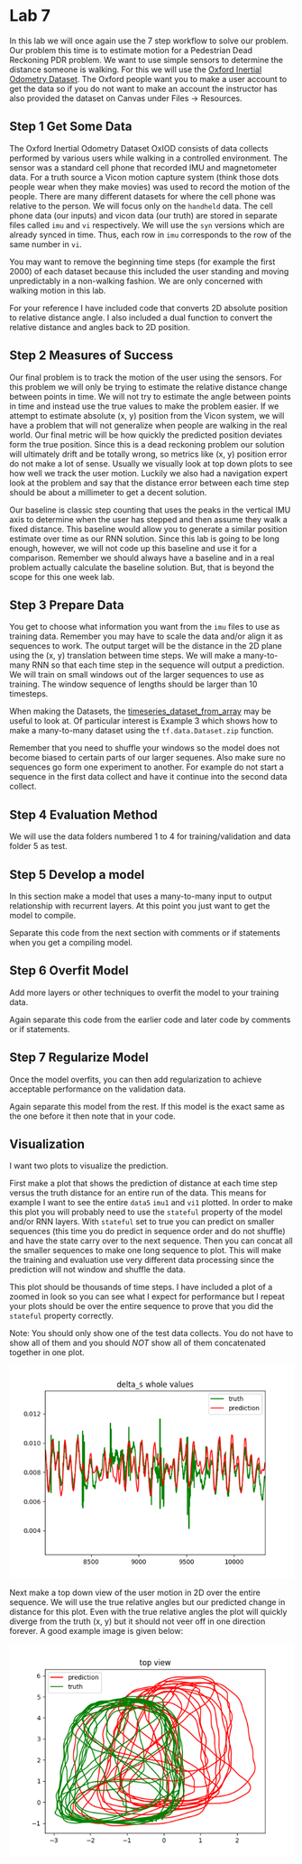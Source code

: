 # Lab 7
In this lab we will once again use the 7 step workflow to solve our problem. Our problem this time is to estimate motion for a Pedestrian Dead Reckoning PDR problem. We want to use simple sensors to determine the distance someone is walking. For this we will use the [Oxford Inertial Odometry Dataset](http://deepio.cs.ox.ac.uk/). The Oxford people want you to make a user account to get the data so if you do not want to make an account the instructor has also provided the dataset on Canvas under Files -> Resources.

## Step 1 Get Some Data
The Oxford Inertial Odometry Dataset OxIOD consists of data collects performed by various users while walking in a controlled environment. The sensor was a standard cell phone that recorded IMU and magnetometer data. For a truth source a Vicon motion capture system (think those dots people wear when they make movies) was used to record the motion of the people. There are many different datasets for where the cell phone was relative to the person. We will focus only on the `handheld` data. The cell phone data (our inputs) and vicon data (our truth) are stored in separate files called `imu` and `vi` respectively. We will use the `syn` versions which are already synced in time. Thus, each row in `imu` corresponds to the row of the same number in `vi`. 

You may want to remove the beginning time steps (for example the first 2000) of each dataset because this included the user standing and moving unpredictably in a non-walking fashion. We are only concerned with walking motion in this lab. 

For your reference I have included code that converts 2D absolute position to relative distance angle. I also included a dual function to convert the relative distance and angles back to 2D position.

## Step 2 Measures of Success
Our final problem is to track the motion of the user using the sensors. For this problem we will only be trying to estimate the relative distance change between points in time. We will not try to estimate the angle between points in time and instead use the true values to make the problem easier. If we attempt to estimate absolute (x, y) position from the Vicon system, we will have a problem that will not generalize when people are walking in the real world. Our final metric will be how quickly the predicted position deviates form the true position. Since this is a dead reckoning problem our solution will ultimately drift and be totally wrong, so metrics like (x, y) position error do not make a lot of sense. Usually we visually look at top down plots to see how well we track the user motion. Luckily we also had a navigation expert look at the problem and say that the distance error between each time step should be about a millimeter to get a decent solution. 

Our baseline is classic step counting that uses the peaks in the vertical IMU axis to determine when the user has stepped and then assume they walk a fixed distance. This baseline would allow you to generate a similar position estimate over time as our RNN solution. Since this lab is going to be long enough, however, we will not code up this baseline and use it for a comparison. Remember we should always have a baseline and in a real problem actually calculate the baseline solution. But, that is beyond the scope for this one week lab. 

## Step 3 Prepare Data
You get to choose what information you want from the `imu` files to use as training data. Remember you may have to scale the data and/or align it as sequences to work. The output target will be the distance in the 2D plane using the (x, y) translation between time steps. We will make a many-to-many RNN so that each time step in the sequence will output a prediction. We will train on small windows out of the larger sequences to use as training. The window sequence of lengths should be larger than 10 timesteps. 

When making the Datasets, the [timeseries_dataset_from_array](https://www.tensorflow.org/api_docs/python/tf/keras/utils/timeseries_dataset_from_array) may be useful to look at. Of particular interest is Example 3 which shows how to make a many-to-many dataset using the `tf.data.Dataset.zip` function.

Remember that you need to shuffle your windows so the model does not become biased to certain parts of our larger sequenes. Also make sure no sequences go form one experiment to another. For example do not start a sequence in the first data collect and have it continue into the second data collect. 

## Step 4 Evaluation Method
We will use the data folders numbered 1 to 4 for training/validation and data folder 5 as test. 

## Step 5 Develop a model
In this section make a model that uses a many-to-many input to output relationship with recurrent layers. At this point you just want to get the model to compile. 

Separate this code from the next section with comments or if statements when you get a compiling model.

## Step 6 Overfit Model
Add more layers or other techniques to overfit the model to your training data. 

Again separate this code from the earlier code and later code by comments or if statements.

## Step 7 Regularize Model
Once the model overfits, you can then add regularization to achieve acceptable performance on the validation data. 

Again separate this model from the rest. If this model is the exact same as the one before it then note that in your code.

## Visualization
I want two plots to visualize the prediction. 

First make a plot that shows the prediction of distance at each time step versus the truth distance for an entire run of the data. This means for example I want to see the entire `data5` `imu1` and `vi1` plotted. In order to make this plot you will probably need to use the `stateful` property of the model and/or RNN layers. With `stateful` set to true you can predict on smaller sequences (this time you do predict in sequence order and do not shuffle) and have the state carry over to the next sequence. Then you can concat all the smaller sequences to make one long sequence to plot. This will make the training and evaluation use very different data processing since the prediction will not window and shuffle the data. 

This plot should be thousands of time steps. I have included a plot of a zoomed in look so you can see what I expect for performance but I repeat your plots should be over the entire sequence to prove that you did the `stateful` property correctly.

Note: You should only show one of the test data collects. You do not have to show all of them and you should *NOT* show all of them concatenated together in one plot.

![Whole Value Plot](whole_value_delta_s.png "Whole Value Plot")


Next make a top down view of the user motion in 2D over the entire sequence. We will use the true relative angles but our predicted change in distance for this plot. Even with the true relative angles the plot will quickly diverge from the truth (x, y) but it should not veer off in one direction forever. A good example image is given below:

![Top Down View](top_down_view.png "Top Down View")